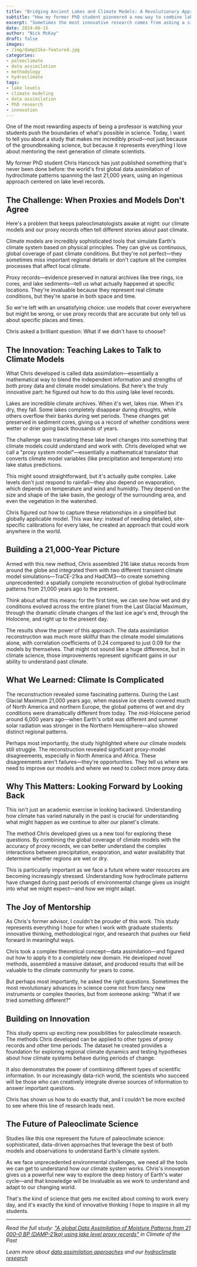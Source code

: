 ```yaml
---
title: "Bridging Ancient Lakes and Climate Models: A Revolutionary Approach to Understanding 21,000 Years of Water History"
subtitle: "How my former PhD student pioneered a new way to combine lake records with climate simulations"
excerpt: "Sometimes the most innovative research comes from asking a simple question: What if we could use lake levels to improve our understanding of ancient climate across the entire globe?"
date: 2024-06-15
author: "Nick McKay"
draft: false
images:
- /img/damp21ka-featured.jpg
categories:
- paleoclimate
- data assimilation
- methodology
- hydroclimate
tags:
- lake levels
- climate modeling
- data assimilation
- PhD research
- innovation
---
```


One of the most rewarding aspects of being a professor is watching your students push the boundaries of what's possible in science. Today, I want to tell you about a study that makes me incredibly proud—not just because of the groundbreaking science, but because it represents everything I love about mentoring the next generation of climate scientists.

My former PhD student Chris Hancock has just published something that's never been done before: the world's first global data assimilation of hydroclimate patterns spanning the last 21,000 years, using an ingenious approach centered on lake level records.

## The Challenge: When Proxies and Models Don't Agree

Here's a problem that keeps paleoclimatologists awake at night: our climate models and our proxy records often tell different stories about past climate. 

Climate models are incredibly sophisticated tools that simulate Earth's climate system based on physical principles. They can give us continuous, global coverage of past climate conditions. But they're not perfect—they sometimes miss important regional details or don't capture all the complex processes that affect local climate.

Proxy records—evidence preserved in natural archives like tree rings, ice cores, and lake sediments—tell us what actually happened at specific locations. They're invaluable because they represent real climate conditions, but they're sparse in both space and time.

So we're left with an unsatisfying choice: use models that cover everywhere but might be wrong, or use proxy records that are accurate but only tell us about specific places and times.

Chris asked a brilliant question: What if we didn't have to choose?

## The Innovation: Teaching Lakes to Talk to Climate Models

What Chris developed is called data assimilation—essentially a mathematical way to blend the independent information and strengths of both proxy data and climate model simulations. But here's the truly innovative part: he figured out how to do this using lake level records.

Lakes are incredible climate archives. When it's wet, lakes rise. When it's dry, they fall. Some lakes completely disappear during droughts, while others overflow their banks during wet periods. These changes get preserved in sediment cores, giving us a record of whether conditions were wetter or drier going back thousands of years.

The challenge was translating these lake level changes into something that climate models could understand and work with. Chris developed what we call a "proxy system model"—essentially a mathematical translator that converts climate model variables (like precipitation and temperature) into lake status predictions.

This might sound straightforward, but it's actually quite complex. Lake levels don't just respond to rainfall—they also depend on evaporation, which depends on temperature and wind and humidity. They depend on the size and shape of the lake basin, the geology of the surrounding area, and even the vegetation in the watershed.

Chris figured out how to capture these relationships in a simplified but globally applicable model. This was key: instead of needing detailed, site-specific calibrations for every lake, he created an approach that could work anywhere in the world.

## Building a 21,000-Year Picture

Armed with this new method, Chris assembled 216 lake status records from around the globe and integrated them with two different transient climate model simulations—TraCE-21ka and HadCM3—to create something unprecedented: a spatially complete reconstruction of global hydroclimate patterns from 21,000 years ago to the present.

Think about what this means: for the first time, we can see how wet and dry conditions evolved across the entire planet from the Last Glacial Maximum, through the dramatic climate changes of the last ice age's end, through the Holocene, and right up to the present day.

The results show the power of this approach. The data assimilation reconstruction was much more skillful than the climate model simulations alone, with correlation coefficients of 0.24 compared to just 0.09 for the models by themselves. That might not sound like a huge difference, but in climate science, those improvements represent significant gains in our ability to understand past climate.

## What We Learned: Climate Is Complicated

The reconstruction revealed some fascinating patterns. During the Last Glacial Maximum 21,000 years ago, when massive ice sheets covered much of North America and northern Europe, the global patterns of wet and dry conditions were dramatically different from today. The mid-Holocene period around 6,000 years ago—when Earth's orbit was different and summer solar radiation was stronger in the Northern Hemisphere—also showed distinct regional patterns.

Perhaps most importantly, the study highlighted where our climate models still struggle. The reconstruction revealed significant proxy-model disagreements, especially in North America and Africa. These disagreements aren't failures—they're opportunities. They tell us where we need to improve our models and where we need to collect more proxy data.

## Why This Matters: Looking Forward by Looking Back

This isn't just an academic exercise in looking backward. Understanding how climate has varied naturally in the past is crucial for understanding what might happen as we continue to alter our planet's climate.

The method Chris developed gives us a new tool for exploring these questions. By combining the global coverage of climate models with the accuracy of proxy records, we can better understand the complex interactions between precipitation, evaporation, and water availability that determine whether regions are wet or dry.

This is particularly important as we face a future where water resources are becoming increasingly stressed. Understanding how hydroclimate patterns have changed during past periods of environmental change gives us insight into what we might expect—and how we might adapt.

## The Joy of Mentorship

As Chris's former advisor, I couldn't be prouder of this work. This study represents everything I hope for when I work with graduate students: innovative thinking, methodological rigor, and research that pushes our field forward in meaningful ways.

Chris took a complex theoretical concept—data assimilation—and figured out how to apply it to a completely new domain. He developed novel methods, assembled a massive dataset, and produced results that will be valuable to the climate community for years to come.

But perhaps most importantly, he asked the right questions. Sometimes the most revolutionary advances in science come not from fancy new instruments or complex theories, but from someone asking: "What if we tried something different?"

## Building on Innovation

This study opens up exciting new possibilities for paleoclimate research. The methods Chris developed can be applied to other types of proxy records and other time periods. The dataset he created provides a foundation for exploring regional climate dynamics and testing hypotheses about how climate systems behave during periods of change.

It also demonstrates the power of combining different types of scientific information. In our increasingly data-rich world, the scientists who succeed will be those who can creatively integrate diverse sources of information to answer important questions.

Chris has shown us how to do exactly that, and I couldn't be more excited to see where this line of research leads next.

## The Future of Paleoclimate Science

Studies like this one represent the future of paleoclimate science: sophisticated, data-driven approaches that leverage the best of both models and observations to understand Earth's climate system.

As we face unprecedented environmental challenges, we need all the tools we can get to understand how our climate system works. Chris's innovation gives us a powerful new way to explore the deep history of Earth's water cycle—and that knowledge will be invaluable as we work to understand and adapt to our changing world.

That's the kind of science that gets me excited about coming to work every day, and it's exactly the kind of innovative thinking I hope to inspire in all my students.

---

*Read the full study: ["A global Data Assimilation of Moisture Patterns from 21 000–0 BP (DAMP-21ka) using lake level proxy records"](https://doi.org/10.5194/cp-20-2663-2024) in Climate of the Past*

*Learn more about [data assimilation approaches](/research/paleoclimate-synthesis/) and our [hydroclimate research](/research/)*